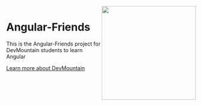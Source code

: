 <img src="https://devmounta.in/img/logowhiteblue.png" width="250" align="right">

Angular-Friends
===============

This is the Angular-Friends project for DevMountain students to learn Angular

<a href="https://www.devmouna.in">Learn more about DevMountain</a>
